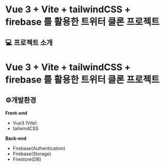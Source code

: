 # Vue 3 + Vite + tailwindCSS + firebase 를 활용한 트위터 클론 프로젝트

## 💻 프로젝트 소개
# Vue 3 + Vite + tailwindCSS + firebase 를 활용한 트위터 클론 프로젝트


## ⚙️개발환경
**Front-end**
- Vue3 (Vite)
- tailwindCSS
  
**Back-end**
- Firebase(Authentication)
- Firebase(Storage)
- Firestore(DB)

